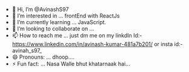 - 👋 Hi, I’m @AvinashS97
- 👀 I’m interested in ... frontEnd with ReactJs
- 🌱 I’m currently learning ... JavaScript.
- 💞️ I’m looking to collaborate on ...
- 📫 How to reach me ... just dm me on my linkdIn Id:- https://www.linkedin.com/in/avinash-kumar-481a7b201/
   or insta id:- avinah_s97_
- 😄 Pronouns: ... dhoop....
- ⚡ Fun fact: ... Nasa Walle bhut khatarnaak hai...

<!---
AvinashS97/AvinashS97 is a ✨ special ✨ repository because its `README.md` (this file) appears on your GitHub profile.
You can click the Preview link to take a look at your changes.
--->
